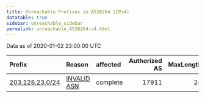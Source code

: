 ```yaml
---
title: Unreachable Prefixes in AS38264 (IPv4)
datatable: true
sidebar: unreachable_sidebar
permalink: unreachable_AS38264-v4.html
---
```


Data as of 2020-01-02 23:00:00 UTC


<div class="datatable-begin"></div>

| Prefix                                                   | Reason                                                                                                 | affected   |   Authorized AS |   MaxLength | Anchor                                       |   unreachable /24s |
|:---------------------------------------------------------|:-------------------------------------------------------------------------------------------------------|:-----------|----------------:|------------:|:---------------------------------------------|-------------------:|
| [203.128.23.0/24](https://stat.ripe.net/203.128.23.0/24) | [INVALID ASN](https://rpki-validator.ripe.net/announcement-preview?asn=AS38264&prefix=203.128.23.0/24) | complete   |           17911 |          24 | [APNIC](unreachable_APNIC_RPKI_Root-v4.html) |                  1 |

<div class="datatable-end"></div>